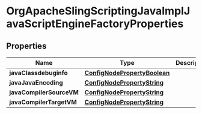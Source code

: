 

# OrgApacheSlingScriptingJavaImplJavaScriptEngineFactoryProperties

## Properties

Name | Type | Description | Notes
------------ | ------------- | ------------- | -------------
**javaClassdebuginfo** | [**ConfigNodePropertyBoolean**](ConfigNodePropertyBoolean.md) |  |  [optional]
**javaJavaEncoding** | [**ConfigNodePropertyString**](ConfigNodePropertyString.md) |  |  [optional]
**javaCompilerSourceVM** | [**ConfigNodePropertyString**](ConfigNodePropertyString.md) |  |  [optional]
**javaCompilerTargetVM** | [**ConfigNodePropertyString**](ConfigNodePropertyString.md) |  |  [optional]



